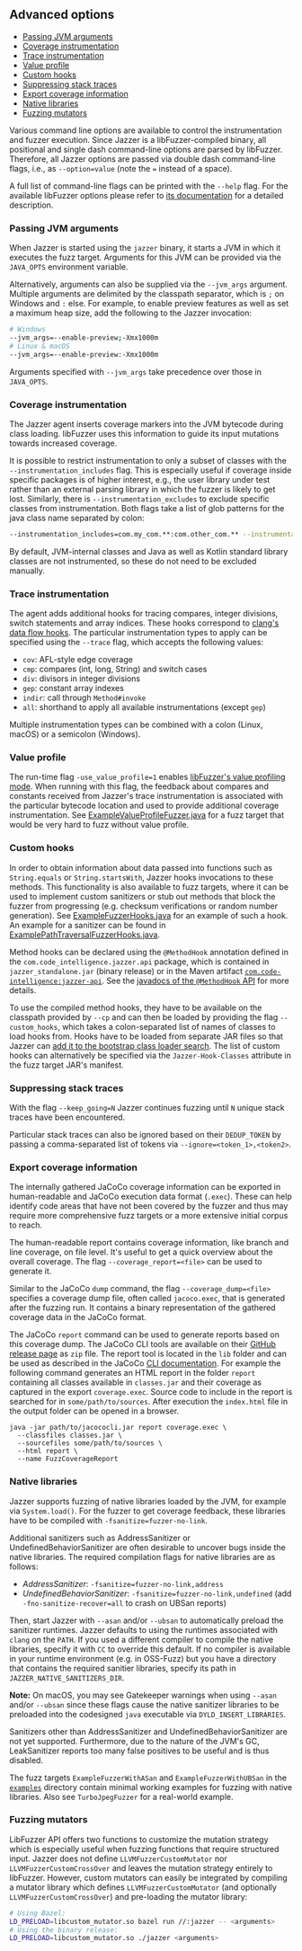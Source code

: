 ## Advanced options

* [Passing JVM arguments](#passing-jvm-arguments)
* [Coverage instrumentation](#coverage-instrumentation)
* [Trace instrumentation](#trace-instrumentation)
* [Value profile](#value-profile)
* [Custom hooks](#custom-hooks)
* [Suppressing stack traces](#suppressing-stack-traces)
* [Export coverage information](#export-coverage-information)
* [Native libraries](#native-libraries)
* [Fuzzing mutators](#fuzzing-mutators)

<!-- Created by https://github.com/ekalinin/github-markdown-toc -->

Various command line options are available to control the instrumentation and fuzzer execution.
Since Jazzer is a libFuzzer-compiled binary, all positional and single dash command-line options are parsed by libFuzzer.
Therefore, all Jazzer options are passed via double dash command-line flags, i.e., as `--option=value` (note the `=` instead of a space).

A full list of command-line flags can be printed with the `--help` flag.
For the available libFuzzer options please refer to [its documentation](https://llvm.org/docs/LibFuzzer.html) for a detailed description.

### Passing JVM arguments

When Jazzer is started using the `jazzer` binary, it starts a JVM in which it executes the fuzz target.
Arguments for this JVM can be provided via the `JAVA_OPTS` environment variable.

Alternatively, arguments can also be supplied via the `--jvm_args` argument.
Multiple arguments are delimited by the classpath separator, which is `;` on Windows and `:` else.
For example, to enable preview features as well as set a maximum heap size, add the following to the Jazzer invocation:

```bash
# Windows
--jvm_args=--enable-preview;-Xmx1000m
# Linux & macOS
--jvm_args=--enable-preview:-Xmx1000m
```

Arguments specified with `--jvm_args` take precedence over those in `JAVA_OPTS`.

### Coverage instrumentation

The Jazzer agent inserts coverage markers into the JVM bytecode during class loading.
libFuzzer uses this information to guide its input mutations towards increased coverage.

It is possible to restrict instrumentation to only a subset of classes with the `--instrumentation_includes` flag.
This is especially useful if coverage inside specific packages is of higher interest, e.g., the user library under test rather than an external parsing library in which the fuzzer is likely to get lost.
Similarly, there is `--instrumentation_excludes` to exclude specific classes from instrumentation.
Both flags take a list of glob patterns for the java class name separated by colon:

```bash
--instrumentation_includes=com.my_com.**:com.other_com.** --instrumentation_excludes=com.my_com.crypto.**
```

By default, JVM-internal classes and Java as well as Kotlin standard library classes are not instrumented, so these do not need to be excluded manually.

### Trace instrumentation

The agent adds additional hooks for tracing compares, integer divisions, switch statements and array indices.
These hooks correspond to [clang's data flow hooks](https://clang.llvm.org/docs/SanitizerCoverage.html#tracing-data-flow).
The particular instrumentation types to apply can be specified using the `--trace` flag, which accepts the following values:

* `cov`: AFL-style edge coverage
* `cmp`: compares (int, long, String) and switch cases
* `div`: divisors in integer divisions
* `gep`: constant array indexes
* `indir`: call through `Method#invoke`
* `all`: shorthand to apply all available instrumentations (except `gep`)

Multiple instrumentation types can be combined with a colon (Linux, macOS) or a semicolon (Windows).

### Value profile

The run-time flag `-use_value_profile=1` enables [libFuzzer's value profiling mode](https://llvm.org/docs/LibFuzzer.html#value-profile).
When running with this flag, the feedback about compares and constants received from Jazzer's trace instrumentation is associated with the particular bytecode location and used to provide additional coverage instrumentation.
See [ExampleValueProfileFuzzer.java](../examples/src/main/java/com/example/ExampleValueProfileFuzzer.java) for a fuzz target that would be very hard to fuzz without value profile.

### Custom hooks

In order to obtain information about data passed into functions such as `String.equals` or `String.startsWith`, Jazzer hooks invocations to these methods.
This functionality is also available to fuzz targets, where it can be used to implement custom sanitizers or stub out methods that block the fuzzer from progressing (e.g. checksum verifications or random number generation).
See [ExampleFuzzerHooks.java](../examples/src/main/java/com/example/ExampleFuzzerHooks.java) for an example of such a hook.
An example for a sanitizer can be found in [ExamplePathTraversalFuzzerHooks.java](../examples/src/main/java/com/example/ExamplePathTraversalFuzzerHooks.java).

Method hooks can be declared using the `@MethodHook` annotation defined in the `com.code_intelligence.jazzer.api` package, which is contained in `jazzer_standalone.jar` (binary release) or in the Maven artifact [`com.code-intelligence:jazzer-api`](https://search.maven.org/search?q=g:com.code-intelligence%20a:jazzer-api).
See the [javadocs of the `@MethodHook` API](https://codeintelligencetesting.github.io/jazzer-docs/jazzer-api/com/code_intelligence/jazzer/api/MethodHook.html) for more details.

To use the compiled method hooks, they have to be available on the classpath provided by `--cp` and can then be loaded by providing the flag `--custom_hooks`, which takes a colon-separated list of names of classes to load hooks from.
Hooks have to be loaded from separate JAR files so that Jazzer can [add it to the bootstrap class loader search](https://docs.oracle.com/javase/8/docs/api/java/lang/instrument/Instrumentation.html#appendToBootstrapClassLoaderSearch-java.util.jar.JarFile-).
The list of custom hooks can alternatively be specified via the `Jazzer-Hook-Classes` attribute in the fuzz target JAR's manifest.

### Suppressing stack traces

With the flag `--keep_going=N` Jazzer continues fuzzing until `N` unique stack traces have been encountered.

Particular stack traces can also be ignored based on their `DEDUP_TOKEN` by passing a comma-separated list of tokens via `--ignore=<token_1>,<token2>`.

### Export coverage information

The internally gathered JaCoCo coverage information can be exported in human-readable and JaCoCo execution data format (`.exec`).
These can help identify code areas that have not been covered by the fuzzer and thus may require more comprehensive fuzz targets or a more extensive initial corpus to reach.

The human-readable report contains coverage information, like branch and line coverage, on file level.
It's useful to get a quick overview about the overall coverage. The flag `--coverage_report=<file>` can be used to generate it.

Similar to the JaCoCo `dump` command, the flag `--coverage_dump=<file>` specifies a coverage dump file, often called `jacoco.exec`, that is generated after the fuzzing run. It contains a binary representation of the gathered coverage data in the JaCoCo format.

The JaCoCo `report` command can be used to generate reports based on this coverage dump.
The JaCoCo CLI tools are available on their [GitHub release page](https://github.com/jacoco/jacoco/releases) as `zip` file.
The report tool is located in the `lib` folder and can be used as described in the JaCoCo [CLI documentation](https://www.eclemma.org/jacoco/trunk/doc/cli.html).
For example the following command generates an HTML report in the folder `report` containing all classes available in `classes.jar` and their coverage as captured in the export `coverage.exec`.
Source code to include in the report is searched for in `some/path/to/sources`.
After execution the `index.html` file in the output folder can be opened in a browser.
```shell
java -jar path/to/jacococli.jar report coverage.exec \
  --classfiles classes.jar \
  --sourcefiles some/path/to/sources \
  --html report \
  --name FuzzCoverageReport
```

### Native libraries

Jazzer supports fuzzing of native libraries loaded by the JVM, for example via `System.load()`.
For the fuzzer to get coverage feedback, these libraries have to be compiled with `-fsanitize=fuzzer-no-link`.

Additional sanitizers such as AddressSanitizer or UndefinedBehaviorSanitizer are often desirable to uncover bugs inside the native libraries.
The required compilation flags for native libraries are as follows:
- *AddressSanitizer*: `-fsanitize=fuzzer-no-link,address`
- *UndefinedBehaviorSanitizer*: `-fsanitize=fuzzer-no-link,undefined` (add `-fno-sanitize-recover=all` to crash on UBSan reports)

Then, start Jazzer with `--asan` and/or `--ubsan` to automatically preload the sanitizer runtimes.
Jazzer defaults to using the runtimes associated with `clang` on the `PATH`.
If you used a different compiler to compile the native libraries, specify it with `CC` to override this default.
If no compiler is available in your runtime environment (e.g. in OSS-Fuzz) but you have a directory that contains the required sanitier libraries, specify its path in `JAZZER_NATIVE_SANITIZERS_DIR`.

**Note:** On macOS, you may see Gatekeeper warnings when using `--asan` and/or `--ubsan` since these flags cause the native sanitizer libraries to be preloaded into the codesigned `java` executable via `DYLD_INSERT_LIBRARIES`.

Sanitizers other than AddressSanitizer and UndefinedBehaviorSanitizer are not yet supported.
Furthermore, due to the nature of the JVM's GC, LeakSanitizer reports too many false positives to be useful and is thus disabled.

The fuzz targets `ExampleFuzzerWithASan` and `ExampleFuzzerWithUBSan` in the [`examples`](../examples/src/main/java/com/example) directory contain minimal working examples for fuzzing with native libraries.
Also see `TurboJpegFuzzer` for a real-world example.

### Fuzzing mutators

LibFuzzer API offers two functions to customize the mutation strategy which is especially useful when fuzzing functions that require structured input.
Jazzer does not define `LLVMFuzzerCustomMutator` nor `LLVMFuzzerCustomCrossOver` and leaves the mutation strategy entirely to libFuzzer.
However, custom mutators can easily be integrated by compiling a mutator library which defines `LLVMFuzzerCustomMutator` (and optionally `LLVMFuzzerCustomCrossOver`) and pre-loading the mutator library:

```bash
# Using Bazel:
LD_PRELOAD=libcustom_mutator.so bazel run //:jazzer -- <arguments>
# Using the binary release:
LD_PRELOAD=libcustom_mutator.so ./jazzer <arguments>
```

